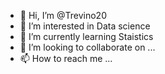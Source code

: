 - 👋 Hi, I’m @Trevino20
- 👀 I’m interested in Data science
- 🌱 I’m currently learning Staistics
- 💞️ I’m looking to collaborate on ...
- 📫 How to reach me ...

<!---
Trevino20/Trevino20 is a ✨ special ✨ repository because its `README.md` (this file) appears on your GitHub profile.
You can click the Preview link to take a look at your changes.
--->
